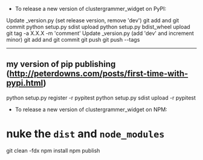 - To release a new version of clustergrammer_widget on PyPI:

Update _version.py (set release version, remove 'dev')
git add and git commit
python setup.py sdist upload
python setup.py bdist_wheel upload
git tag -a X.X.X -m 'comment'
Update _version.py (add 'dev' and increment minor)
git add and git commit
git push
git push --tags


--------
my version of pip publishing (http://peterdowns.com/posts/first-time-with-pypi.html)
--------
python setup.py register -r pypitest
python setup.py sdist upload -r pypitest

- To release a new version of clustergrammer_widget on NPM:

# nuke the  `dist` and `node_modules`
git clean -fdx
npm install
npm publish
